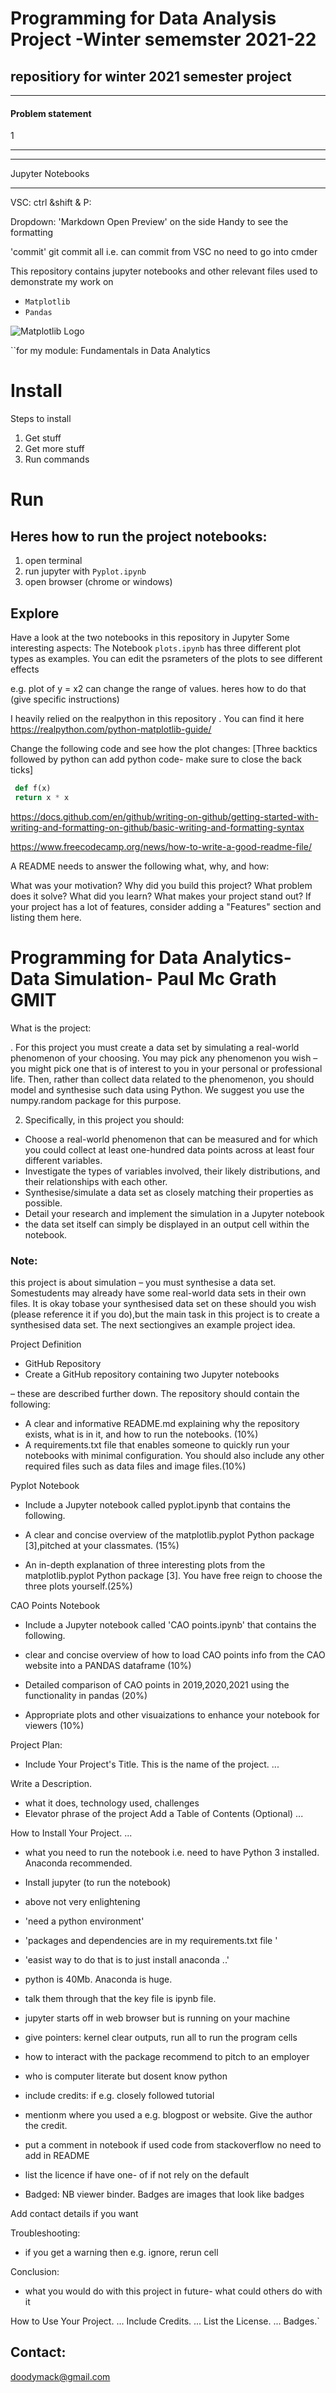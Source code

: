 # Programming for Data Analysis Project -Winter sememster 2021-22

## repositiory  for winter 2021 semester project
---



#### Problem statement

1

---
---

 Jupyter Notebooks
***

 VSC: 
 ctrl &shift & P: 

 Dropdown: 'Markdown Open Preview' on the side
 Handy to see the formatting

 'commit'  git commit all  i.e.  can commit from VSC no need to go into cmder


This repository contains jupyter notebooks and other relevant files used to demonstrate my work on
- ``Matplotlib``
- ``Pandas``


![Matplotlib Logo](https://upload.wikimedia.org/wikipedia/en/thumb/5/56/Matplotlib_logo.svg/300px-Matplotlib_logo.svg.png)


 ``for my module: 
 Fundamentals in Data Analytics


# Install
Steps to install

1. Get stuff
2. Get more stuff
3. Run commands

# Run

## Heres how to run the project notebooks:

1. open terminal 
2. run jupyter with ``Pyplot.ipynb``
3. open browser (chrome or windows)

## Explore 

Have a look at the two notebooks in this repository in Jupyter
Some interesting aspects:
The Notebook `plots.ipynb` has three different plot types as examples. You can edit the psrameters of the plots to see different effects

e.g. plot of y = x2 can change the range of values.
 heres how to do that (give specific instructions)

 I heavily relied on the realpython  in this repository .  You can find it here 
 https://realpython.com/python-matplotlib-guide/

 Change the following code and see how the plot changes:
 [Three backtics followed by python can add python code- make sure to close the back ticks]
```python
 def f(x)
 return x * x
 ```



https://docs.github.com/en/github/writing-on-github/getting-started-with-writing-and-formatting-on-github/basic-writing-and-formatting-syntax

https://www.freecodecamp.org/news/how-to-write-a-good-readme-file/


A README needs to answer the following what, why, and how:

What was your motivation?
Why did you build this project?
What problem does it solve?
What did you learn?
What makes your project stand out? If your project has a lot of features, consider adding a "Features" section and listing them here.

# Programming for Data Analytics- Data Simulation- Paul Mc Grath GMIT

What is the project:

. For this project you must create a data set by simulating a real-world phenomenon of
your choosing. You may pick any phenomenon you wish – you might pick one that is
of interest to you in your personal or professional life. Then, rather than collect data
related to the phenomenon, you should model and synthesise such data using Python.
We suggest you use the numpy.random package for this purpose.

2. Specifically, in this project you should:

- Choose a real-world phenomenon that can be measured and for which you could
collect at least one-hundred data points across at least four different variables.
- Investigate the types of variables involved, their likely distributions, and their
relationships with each other.
- Synthesise/simulate a data set as closely matching their properties as possible.
- Detail your research and implement the simulation in a Jupyter notebook
- the data set itself can simply be displayed in an output cell within the notebook.

### Note:
 this project is about simulation – you must synthesise a data set. Somestudents may already have some real-world data sets in their own files. It is okay tobase your synthesised data set on these should you wish (please reference it if you do),but the main task in this project is to create a synthesised data set. The next sectiongives an example project idea.

 

Project Definition
- GitHub Repository
- Create a GitHub repository containing two Jupyter notebooks

– these are described further down. The repository should contain the following:

- A clear and informative README.md explaining why the repository exists, what is in it, and how to run the notebooks. (10%)
- A requirements.txt file that enables someone to quickly run your notebooks with minimal configuration. You should also include any other required files such as data files and image files.(10%)

Pyplot Notebook
- Include a Jupyter notebook called pyplot.ipynb that contains the following.

- A clear and concise overview of the matplotlib.pyplot Python package [3],pitched at your classmates. (15%)
- An in-depth explanation of three interesting plots from the matplotlib.pyplot Python package [3]. You have free reign to choose the three plots yourself.(25%)


CAO Points Notebook
- Include a Jupyter notebook called 'CAO points.ipynb' that contains the following.

 - clear and concise overview of how to load CAO points info from the CAO website into a PANDAS dataframe (10%)
 - Detailed comparison of CAO points in 2019,2020,2021 using the functionality in pandas (20%)
 - Appropriate plots and other visuaizations to enhance your notebook for viewers (10%)
 
 Project Plan:
 
- Include Your Project's Title. This is the name of the project. ...

Write a Description.   
- what it does, technology used, challenges
- Elevator phrase of the project
Add a Table of Contents (Optional) ...

How to Install Your Project. ...
- what you need to run the notebook i.e. need to have Python 3 installed.  Anaconda recommended.
- Install jupyter (to run the notebook)
- above not very enlightening
- 'need a python environment'
- 'packages and dependencies are in my requirements.txt file '
- 'easist way to do that is to just install anaconda ..'
- python is 40Mb. Anaconda is huge.
- talk them through that the key file is ipynb file.
- jupyter starts off in web browser but is running on your machine
- give pointers:  kernel clear outputs, run all to run the program cells
- how to interact with the package recommend to pitch to an employer
- who is computer literate but dosent know python

- include credits: if e.g. closely followed tutorial
- mentionm where you used a e.g. blogpost or website.  Give the author the credit.
- put a comment in notebook if used code from stackoverflow no need to add in README

- list the licence if have one- of if not rely on the default

- Badged: NB viewer  binder.  Badges are images that look like badges

Add contact details if you want

Troubleshooting:
- if you get a warning then e.g. ignore, rerun cell

Conclusion:
- what you would do with this project in future- what could others do with it

How to Use Your Project. ...
Include Credits. ...
List the License. ...
Badges.`

## Contact: 

[doodymack@gmail.com](mailto:doodymack@gmail.com)
